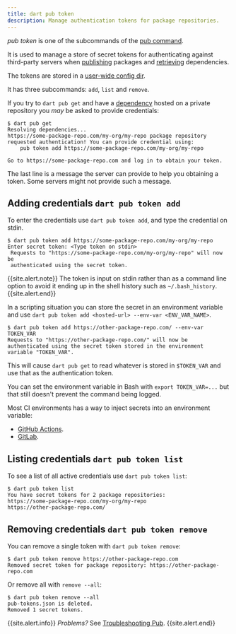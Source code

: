 ```yaml
---
title: dart pub token
description: Manage authentication tokens for package repositories.
---
```


_pub_ _token_ is one of the subcommands of the [pub command](/tools/pub/cmd).

It is used to manage a store of secret tokens for authenticating
against third-party servers when [publishing](pub-lish) packages and
[retrieving](pub-get) dependencies.

The tokens are stored in a
[user-wide config dir](https://github.com/dart-lang/cli_util/blob/71ba36e2554f7b7717f3f12b5ddd33751a4e3ddd/lib/cli_util.dart#L88-L118). 

It has three subcommands: `add`, `list` and `remove`.

If you try to `dart pub get` and have a [dependency](/tools/pub/dependencies) hosted
on a private repository you _may_ be asked to provide credentials:

```terminal
$ dart pub get
Resolving dependencies... 
https://some-package-repo.com/my-org/my-repo package repository requested authentication! You can provide credential using:
    pub token add https://some-package-repo.com/my-org/my-repo

Go to https://some-package-repo.com and log in to obtain your token. 
```

The last line is a message the server can provide to help you obtaining a token.
Some servers might not provide such a message.

## Adding credentials `dart pub token add`

To enter the credentials use `dart pub token add`, 
and type the credential on stdin.

```terminal
$ dart pub token add https://some-package-repo.com/my-org/my-repo
Enter secret token: <Type token on stdin>
 Requests to "https://some-package-repo.com/my-org/my-repo" will now be 
 authenticated using the secret token.
```

{{site.alert.note}}
  The token is input on stdin rather than as a command line option to avoid it
  ending up in the shell history such as `~/.bash_history`.
{{site.alert.end}}

In a scripting situation you can store the secret in an environment variable and
 use `dart pub token add <hosted-url> --env-var <ENV_VAR_NAME>`.

```terminal
$ dart pub token add https://other-package-repo.com/ --env-var TOKEN_VAR
Requests to "https://other-package-repo.com/" will now be authenticated using the secret token stored in the environment variable "TOKEN_VAR".
```

This will cause `dart pub get` to read whatever is stored in `$TOKEN_VAR` and
use that as the authentication token.

You can set the environment variable in Bash with `export TOKEN_VAR=...` but
that still doesn't prevent the command being logged.

Most CI environments has a way to inject secrets into an environment
variable:

* [GitHub Actions](https://docs.github.com/actions/security-guides/encrypted-secrets#using-encrypted-secrets-in-a-workflow).
* [GitLab](https://docs.gitlab.com/ee/ci/secrets/).

## Listing credentials `dart pub token list`

To see a list of all active credentials use `dart pub token list`:

```terminal
$ dart pub token list
You have secret tokens for 2 package repositories:
https://some-package-repo.com/my-org/my-repo
https://other-package-repo.com/
```

## Removing credentials `dart pub token remove`

You can remove a single token with `dart pub token remove`:

```terminal
$ dart pub token remove https://other-package-repo.com
Removed secret token for package repository: https://other-package-repo.com
```

Or remove all with `remove --all`:

```terminal
$ dart pub token remove --all
pub-tokens.json is deleted.
Removed 1 secret tokens.
```

{{site.alert.info}}
  *Problems?*
  See [Troubleshooting Pub](/tools/pub/troubleshoot).
{{site.alert.end}}
